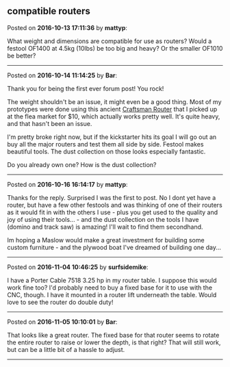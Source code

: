 ## compatible routers
Posted on **2016-10-13 17:11:36** by **mattyp**:

What weight and dimensions are compatible for use as routers? Would a festool OF1400 at 4.5kg (10lbs) be too big and heavy? Or the smaller OF1010 be better?

---

Posted on **2016-10-14 11:14:25** by **Bar**:

Thank you for being the first ever forum post! You rock!



The weight shouldn't be an issue, it might even be a good thing. Most of my prototypes were done using this ancient  [Craftsman Router](/images/hg/hga3_craftsmanrouter.jpg.jpg)  that I picked up at the flea market for $10, which actually works pretty well. It's quite heavy, and that hasn't been an issue.



I'm pretty broke right now, but if the kickstarter hits its goal I will go out an buy all the major routers and test them all side by side. Festool makes beautiful tools. The dust collection on those looks especially fantastic. 



Do you already own one? How is the dust collection?

---

Posted on **2016-10-16 16:14:17** by **mattyp**:

Thanks for the reply. Surprised I was the first to post. No I dont yet have a router, but have a few other festools and was thinking of one of their routers as it would fit in with the others I use - plus you get used to the quality and joy of using their tools... - and the dust collection on the tools I have (domino and track saw) is amazing! I'll wait to find them secondhand.

Im hoping a Maslow would make a great investment for building some custom furniture - and the plywood boat I've dreamed of building one day...

---

Posted on **2016-11-04 10:46:25** by **surfsidemike**:

I have a Porter Cable 7518 3.25 hp in my router table. I suppose this would work fine too? I'd probably need to buy a fixed base for it to use with the CNC, though. I have it mounted in a router lift underneath the table. Would love to see the router do double duty!

---

Posted on **2016-11-05 10:10:01** by **Bar**:

That looks like a great router. The fixed base for that router seems to rotate the entire router to raise or lower the depth, is that right? That will still  work, but can be a little bit of a hassle to adjust.

---

